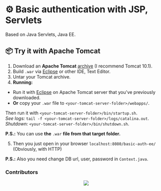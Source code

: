 # ⚙️ Basic authentication with JSP, Servlets

Based on Java Servlets, Java EE.

## 📦 Try it with Apache Tomcat

1. Download an **Apache Tomcat** [archive] (I recommend Tomcat 10.1).
2. Build `.war` via [Eclipse] or other IDE, Text Editor.
3. Untar your Tomcat archive.
4. **Running:**

- Run it with [Eclipse] on Apache Tomcat server that you've previously downloaded.
- **Or** copy your `.war` file to `<your-tomcat-server-folder>/webapps/`.

Then run it with `<your-tomcat-server-folder>/bin/startup.sh`.\
*See logs:* `tail -f <your-tomcat-server-folder>/logs/catalina.out`.\
*Shutdown:* `<your-tomcat-server-folder>/bin/shutdown.sh`.

**P.S.:** You can use **the** `.war` **file from that target folder.**

5. Then you just open in your browser `localhost:8080/basic-auth-ee/` (Obviously, with HTTP)

**P.S.:** Also you need change DB url, user, password in `Context.java`.

### Contributors

<div align="center">
    <a href="https://github.com/kenkoro/alarm-bot/graphs/contributors">
      <img src="https://contrib.rocks/image?repo=kenkoro/alarm-bot" />
    </a>
</div>

[archive]: https://tomcat.apache.org/download-10.cgi
[Eclipse]: https://www.eclipse.org/
